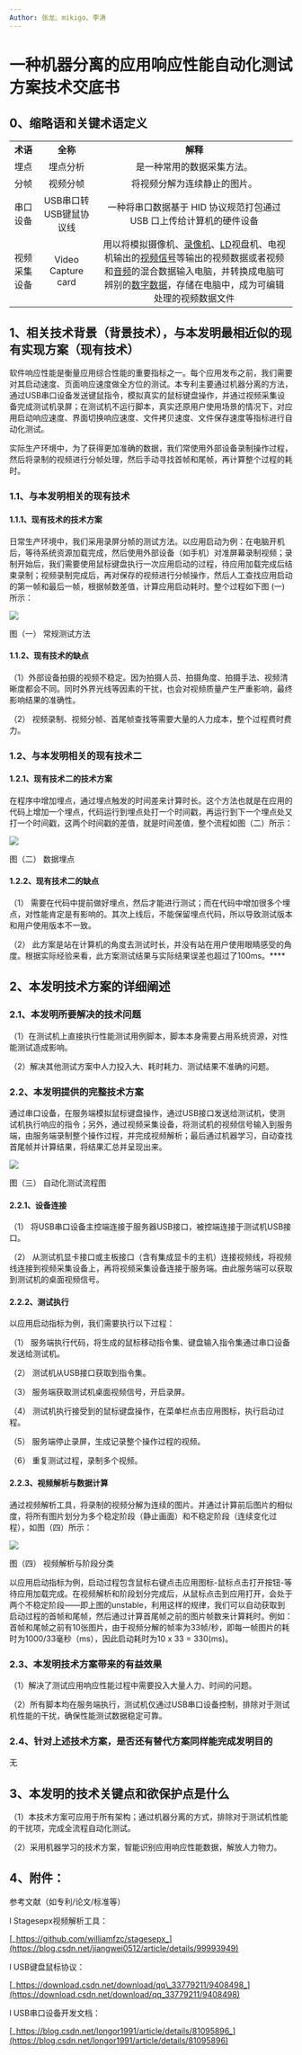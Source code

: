 ```yaml
---
Author: 张龙、mikigo、李涛
---
```


# 一种机器分离的应用响应性能自动化测试方案技术交底书


## **0、缩略语和关键术语定义**

|              |                        |                                                              |
| :----------: | :--------------------: | :----------------------------------------------------------: |
|   **术语**   |        **全称**        |                           **解释**                           |
|     埋点     |        埋点分析        |                  是一种常用的数据采集方法。                  |
|     分帧     |        视频分帧        |                 将视频分解为连续静止的图片。                 |
|   串口设备   | USB串口转USB键鼠协议线 | 一种将串口数据基于 HID 协议规范打包通过 USB 口上传给计算机的硬件设备 |
| 视频采集设备 |   Video Capture card   | 用以将模拟摄像机、[录像机](https://baike.baidu.com/item/%E5%BD%95%E5%83%8F%E6%9C%BA/2016197)、[LD](https://baike.baidu.com/item/LD)视盘机、电视机输出的[视频信号](https://baike.baidu.com/item/%E8%A7%86%E9%A2%91%E4%BF%A1%E5%8F%B7/1381502)等输出的视频数据或者视频和[音频](https://baike.baidu.com/item/%E9%9F%B3%E9%A2%91/1197465)的混合数据输入电脑，并转换成电脑可辨别的[数字数据](https://baike.baidu.com/item/%E6%95%B0%E5%AD%97%E6%95%B0%E6%8D%AE/10237474)，存储在电脑中，成为可编辑处理的视频数据文件 |

 

## **1、相关技术背景（背景技术），与本发明最相近似的现有实现方案（现有技术）**

软件响应性能是衡量应用综合性能的重要指标之一。每个应用发布之前，我们需要对其启动速度、页面响应速度做全方位的测试。本专利主要通过机器分离的方法，通过USB串口设备发送键鼠指令，模拟真实的鼠标键盘操作，并通过视频采集设备完成测试机录屏；在测试机不运行脚本，真实还原用户使用场景的情况下，对应用启动响应速度、界面切换响应速度、文件拷贝速度、文件保存速度等指标进行自动化测试。

实际生产环境中，为了获得更加准确的数据，我们常使用外部设备录制操作过程，然后将录制的视频进行分帧处理，然后手动寻找首帧和尾帧，再计算整个过程的耗时。

### **1.1、与本发明相关的现有技术**

#### **1.1.1、现有技术的技术方案**

日常生产环境中，我们采用录屏分帧的测试方法。以应用启动为例：在电脑开机后，等待系统资源加载完成，然后使用外部设备（如手机）对准屏幕录制视频；录制开始后，我们需要使用鼠标键盘执行一次应用启动的过程，待应用加载完成后结束录制；视频录制完成后，再对保存的视频进行分帧操作，然后人工查找应用启动的第一帧和最后一帧，根据帧数差值，计算应用启动耗时。整个过程如下图 (一) 所示：

![](/一种机器分离的应用响应性能自动化测试方案技术交底书_assets/wps4HBSrG.jpg) 

图（一） 常规测试方法

#### **1.1.2、现有技术的缺点**

（1）外部设备拍摄的视频不稳定。因为拍摄人员、拍摄角度、拍摄手法、视频清晰度都会不同。同时外界光线等因素的干扰，也会对视频质量产生严重影响，最终影响结果的准确性。

（2） 视频录制、视频分帧、首尾帧查找等需要大量的人力成本，整个过程费时费力。

### **1.2、与本发明相关的现有技术二**

#### **1.2.1、现有技术二的技术方案**

在程序中增加埋点，通过埋点触发的时间差来计算时长。这个方法也就是在应用的代码上增加一个埋点，代码运行到埋点处打一个时间戳，再运行到下一个埋点处又打一个时间戳，这两个时间戳的差值，就是时间差值，整个流程如图（二）所示：

![](/一种机器分离的应用响应性能自动化测试方案技术交底书_assets/wpszSSLTb.jpg) 

图（二） 数据埋点

#### **1.2.2、现有技术二的缺点**

（1） 需要在代码中提前做好埋点，然后才能进行测试；而在代码中增加很多个埋点，对性能肯定是有影响的。其次上线后，不能保留埋点代码，所以导致测试版本和用户使用版本不一致。

（2） 此方案是站在计算机的角度去测试时长，并没有站在用户使用眼睛感受的角度。根据实际经验来看，此方案测试结果与实际结果误差也超过了100ms。****

## **2、本发明技术方案的详细阐述**

### **2.1、本发明所要解决的技术问题**

（1）在测试机上直接执行性能测试用例脚本，脚本本身需要占用系统资源，对性能测试造成影响。

（2）解决其他测试方案中人力投入大、耗时耗力、测试结果不准确的问题。

### **2.2、本发明提供的完整技术方案**

通过串口设备，在服务端模拟鼠标键盘操作，通过USB接口发送给测试机，使测试机执行响应的指令；另外，通过视频采集设备，将测试机的视频信号输入到服务端，由服务端录制整个操作过程，并完成视频解析；最后通过机器学习，自动查找首尾帧并计算结果，将结果汇总并呈现出来。

![](/一种机器分离的应用响应性能自动化测试方案技术交底书_assets/wpsornIlH.jpg) 

图（三） 自动化测试流程图

#### **2.2.1、设备连接**

（1） 将USB串口设备主控端连接于服务器USB接口，被控端连接于测试机USB接口。

（2） 从测试机显卡接口或主板接口（含有集成显卡的主机）连接视频线，将视频线连接到视频采集设备上，再将视频采集设备连接于服务端。由此服务端可以获取到测试机的桌面视频信号。

#### **2.2.2、测试执行**

以应用启动指标为例，我们需要执行以下过程：

（1） 服务端执行代码，将生成的鼠标移动指令集、键盘输入指令集通过串口设备发送给测试机。

（2） 测试机从USB接口获取到指令集。

（3） 服务端获取测试机桌面视频信号，开启录屏。

（4） 测试机执行接受到的鼠标键盘操作，在菜单栏点击应用图标，执行启动过程。

（5） 服务端停止录屏，生成记录整个操作过程的视频。

（6） 重复测试过程，录制多个视频。

#### **2.2.3、视频解析与数据计算**

通过视频解析工具，将录制的视频分解为连续的图片。并通过计算前后图片的相似度，将所有图片划分为多个稳定阶段（静止画面）和不稳定阶段（连续变化过程），如图（四）所示：

![](/一种机器分离的应用响应性能自动化测试方案技术交底书_assets/wpsrXLINc.jpg) 

图（四） 视频解析与阶段分类

以应用启动指标为例，启动过程包含鼠标右键点击应用图标-鼠标点击打开按钮-等待应用加载完成。在视频解析和阶段划分完成后，从鼠标点击到应用打开，会处于两个不稳定阶段——即上图的unstable，利用这样的规律，我们可以自动获取到启动过程的首帧和尾帧，然后通过计算首尾帧之前的图片帧数来计算耗时。例如：首帧和尾帧之前有10张图片，由于视频分解的帧率为33帧/秒，即每一帧图片的耗时为1000/33毫秒（ms），因此启动耗时为10 x 33 = 330(ms)。

### **2.3、本发明技术方案带来的有益效果**

（1）解决了测试应用响应性能过程中需要投入大量人力、时间的问题。

（2）所有脚本均在服务端执行，测试机仅通过USB串口设备控制，排除对于测试机性能的干扰，确保性能测试数据稳定可靠。

### **2.4、针对上述技术方案，是否还有替代方案同样能完成发明目的**

无

## **3、本发明的技术关键点和欲保护点是什么**

（1）本技术方案可应用于所有架构；通过机器分离的方式，排除对于测试机性能的干扰项，完成全流程自动化测试。

（2）采用机器学习的技术方案，智能识别应用响应性能数据，解放人力物力。

 

## **4、附件：**

参考文献（如专利/论文/标准等）

l Stagesepx视频解析工具：

[_https://github.com/williamfzc/stagesepx_](https://blog.csdn.net/jiangwei0512/article/details/99993949)

l USB键盘鼠标协议：

[_https://download.csdn.net/download/qq\_33779211/9408498_](https://download.csdn.net/download/qq_33779211/9408498)

l USB串口设备开发文档：

[_https://blog.csdn.net/longor1991/article/details/81095896_](https://blog.csdn.net/longor1991/article/details/81095896)